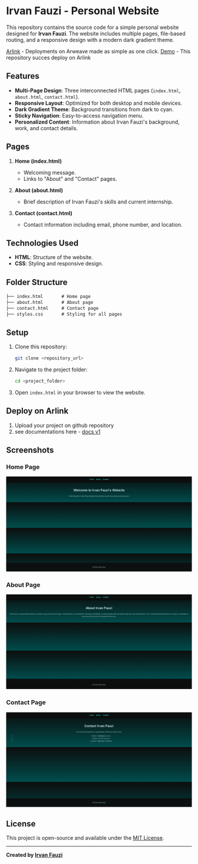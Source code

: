 # Irvan Fauzi - Personal Website

This repository contains the source code for a simple personal website designed for **Irvan Fauzi**. The website includes multiple pages, file-based routing, and a responsive design with a modern dark gradient theme.

[Arlink](https://arlink.arweave.net/) - Deployments on Arweave made as simple as one click.
[Demo]() - This repository succes deploy on Arlink

## Features

- **Multi-Page Design**: Three interconnected HTML pages (`index.html`, `about.html`, `contact.html`).
- **Responsive Layout**: Optimized for both desktop and mobile devices.
- **Dark Gradient Theme**: Background transitions from dark to cyan.
- **Sticky Navigation**: Easy-to-access navigation menu.
- **Personalized Content**: Information about Irvan Fauzi's background, work, and contact details.

## Pages

1. **Home (index.html)**
   - Welcoming message.
   - Links to "About" and "Contact" pages.

2. **About (about.html)**
   - Brief description of Irvan Fauzi's skills and current internship.

3. **Contact (contact.html)**
   - Contact information including email, phone number, and location.

## Technologies Used

- **HTML**: Structure of the website.
- **CSS**: Styling and responsive design.

## Folder Structure

```
├── index.html       # Home page
├── about.html       # About page
├── contact.html     # Contact page
├── styles.css       # Styling for all pages
```

## Setup

1. Clone this repository:
   ```bash
   git clone <repository_url>
   ```
2. Navigate to the project folder:
   ```bash
   cd <project_folder>
   ```
3. Open `index.html` in your browser to view the website.

## Deploy on Arlink

1. Upload your project on github repository
2. see documentations here - [docs v1](https://arlink.gitbook.io/arlink-docs/getting-started/quickstart)

## Screenshots

### Home Page
![Home Page Screenshot](./images/home.jpeg)

### About Page
![About Page Screenshot](./images/about.jpeg)

### Contact Page
![Contact Page Screenshot](./images/contact.jpeg)

## License

This project is open-source and available under the [MIT License](LICENSE).

---

**Created by [Irvan Fauzi](https://github.com/irvanfzi)**